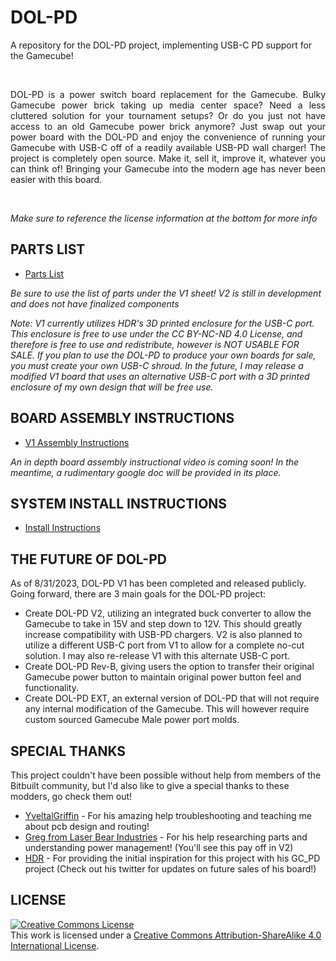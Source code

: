 # DOL-PD
A repository for the DOL-PD project, implementing USB-C PD support for the Gamecube!
<!--- Once you have a logo for the project, put it here! <p align="center"><img src="image source in repo" width="600"/></p> -->
<br>
<p align="justify">DOL-PD is a power switch board replacement for the Gamecube. Bulky Gamecube power brick taking up media center space? Need a less cluttered solution for your tournament setups? Or do you just not have access to an old Gamecube power brick anymore? Just swap out your power board with the DOL-PD and enjoy the convenience of running your Gamecube with USB-C off of a readily available USB-PD wall charger! The project is completely open source. Make it, sell it, improve it, whatever you can think of! Bringing your Gamecube into the modern age has never been easier with this board.</p>
<br>
<p align="justify"><em>Make sure to reference the license information at the bottom for more info</em></p>

## PARTS LIST
* [Parts List](https://docs.google.com/spreadsheets/d/1rPVbGJX8rQoN7rI187_ITezFnfsLrNyPKBN4Mu2_UrU/edit?usp=sharing)

*Be sure to use the list of parts under the V1 sheet! V2 is still in development and does not have finalized components*

*Note: V1 currently utilizes HDR's 3D printed enclosure for the USB-C port. This enclosure is free to use under the CC BY-NC-ND 4.0 License, and therefore is free to use and redistribute, however is NOT USABLE FOR SALE. If you plan to use the DOL-PD to produce your own boards for sale, you must create your own USB-C shroud. In the future, I may release a modified V1 board that uses an alternative USB-C port with a 3D printed enclosure of my own design that will be free use.*

## BOARD ASSEMBLY INSTRUCTIONS
* [V1 Assembly Instructions](https://docs.google.com/document/d/1EoNc1ywIzINfLsrusN0_Oh6O5GwIsG2bt14rkOoPlFw/edit?usp=sharing)

*An in depth board assembly instructional video is coming soon! In the meantime, a rudimentary google doc will be provided in its place.*

## SYSTEM INSTALL INSTRUCTIONS
* [Install Instructions](https://docs.google.com/document/d/1jQh1p8UBnYjq_hNC_C3m5ErBJNf1RWyx2jeYvmH2byE/edit?usp=sharing)

## THE FUTURE OF DOL-PD
As of 8/31/2023, DOL-PD V1 has been completed and released publicly. Going forward, there are 3 main goals for the DOL-PD project:
* Create DOL-PD V2, utilizing an integrated buck converter to allow the Gamecube to take in 15V and step down to 12V. This should greatly increase compatibility with USB-PD chargers. V2 is also planned to utilize a different USB-C port from V1 to allow for a complete no-cut solution. I may also re-release V1 with this alternate USB-C port.
* Create DOL-PD Rev-B, giving users the option to transfer their original Gamecube power button to maintain original power button feel and functionality.
* Create DOL-PD EXT, an external version of DOL-PD that will not require any internal modification of the Gamecube. This will however require custom sourced Gamecube Male power port molds.

## SPECIAL THANKS
This project couldn't have been possible without help from members of the Bitbuilt community, but I'd also like to give a special thanks to these modders, go check them out!
* [YveltalGriffin](https://twitter.com/YveltalGriffin) - For his amazing help troubleshooting and teaching me about pcb design and routing!
* [Greg from Laser Bear Industries](https://twitter.com/collingall) - For his help researching parts and understanding power management! (You'll see this pay off in V2)
* [HDR](https://twitter.com/MartinRefseth) - For providing the initial inspiration for this project with his GC_PD project (Check out his twitter for updates on future sales of his board!)

## LICENSE
<a rel="license" href="http://creativecommons.org/licenses/by-sa/4.0/"><img alt="Creative Commons License" style="border-width:0" src="https://i.creativecommons.org/l/by-sa/4.0/88x31.png" /></a><br />This work is licensed under a <a rel="license" href="http://creativecommons.org/licenses/by-sa/4.0/">Creative Commons Attribution-ShareAlike 4.0 International License</a>.
